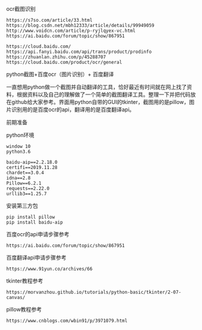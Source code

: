 ocr截图识别

```
https://s7so.com/article/33.html
https://blog.csdn.net/mbh12333/article/details/99949059
http://www.voidcn.com/article/p-ryjlqyex-vc.html
https://ai.baidu.com/forum/topic/show/867951

https://cloud.baidu.com/
https://api.fanyi.baidu.com/api/trans/product/prodinfo
https://zhuanlan.zhihu.com/p/45288707
https://cloud.baidu.com/product/ocr/general
```



python截图+百度ocr（图片识别）+ 百度翻译

一直想用python做一个截图并自动翻译的工具，恰好最近有时间就在网上找了资料，根据资料以及自己的理解做了一个简单的截图翻译工具。整理一下并把代码放在github给大家参考。界面用python自带的GUI的tkinter，截图用的是pillow，图片识别用的是百度ocr的api，翻译用的是百度翻译api。

前期准备

python环境 

```
window 10
python3.6

baidu-aip==2.2.18.0
certifi==2019.11.28
chardet==3.0.4
idna==2.8
Pillow==6.2.1
requests==2.22.0
urllib3==1.25.7
```



安装第三方包

```
pip install pillow
pip install baidu-aip
```



百度ocr的api申请步骤参考

```
https://ai.baidu.com/forum/topic/show/867951
```



百度翻译api申请步骤参考

```
https://www.91yun.co/archives/66
```



tkinter教程参考

```
https://morvanzhou.github.io/tutorials/python-basic/tkinter/2-07-canvas/
```



pillow教程参考

```
https://www.cnblogs.com/wbin91/p/3971079.html
```

